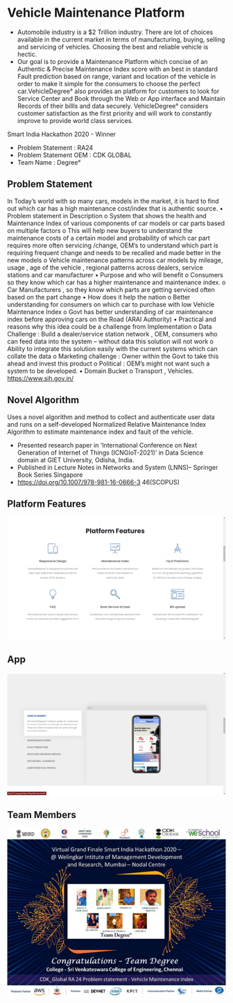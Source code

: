 # Vehicle Maintenance Platform
- Automobile industry is a $2 Trillion industry. There are lot of choices available in the current market in terms of manufacturing, buying, selling and servicing of vehicles. Choosing the best and reliable vehicle is hectic.
- Our goal is to provide a Maintenance Platform which concise of an Authentic & Precise Maintenance Index score with an best in standard Fault prediction based on range, variant and location of the vehicle in order to make it simple for the consumers to choose the perfect car.VehicleDegree° also provides an platform for customers to look for Service Center and Book through the Web or App interface and Maintain Records of their billls and data securely. 
 VehicleDegree° considers customer satisfaction as the first priority and will work to constantly improve to provide world class services.
 
Smart India Hackathon 2020 - Winner

- Problem Statement : RA24
- Problem Statement OEM : CDK GLOBAL
- Team Name : Degree°

## Problem Statement

In Today’s world with so many cars, models in the market, it is hard to find out which car has a high maintenance cost/index that is authentic source. • Problem statement in Description o System that shows the health and Maintenance Index of various components of car models or car parts based on multiple factors o This will help new buyers to understand the maintenance costs of a certain model and probability of which car part requires more often servicing /change, OEM’s to understand which part is requiring frequent change and needs to be recalled and made better in the new models o Vehicle maintenance patterns across car models by mileage, usage , age of the vehicle , regional patterns across dealers, service stations and car manufacturer • Purpose and who will benefit o Consumers so they know which car has a higher maintenance and maintenance index. o Car Manufacturers , so they know which parts are getting serviced often based on the part change • How does it help the nation o Better understanding for consumers on which car to purchase with low Vehicle Maintenance Index o Govt has better understanding of car maintenance index before approving cars on the Road (ARAI Authority) • Practical and reasons why this idea could be a challenge from Implementation o Data Challenge : Build a dealer/service station network , OEM, consumers who can feed data into the system – without data this solution will not work o Ability to integrate this solution easily with the current systems which can collate the data o Marketing challenge : Owner within the Govt to take this ahead and invest this product o Political : OEM’s might not want such a system to be developed. • Domain Bucket o Transport , Vehicles.
https://www.sih.gov.in/

## Novel Algorithm

Uses a novel algorithm and method to collect and authenticate user data and runs on a self-developed Normalized
Relative Maintenance Index Algorithm to estimate maintenance index and fault of the vehicle.
- Presented research paper in ’International Conference on Next Generation of Internet of Things (ICNGIoT-2021)’ in
Data Science domain at GIET University, Odisha, India.
- Published in Lecture Notes in Networks and System (LNNS)– Springer Book Series Singapore
- https://doi.org/10.1007/978-981-16-0666-3 46(SCOPUS)

## Platform Features

![Features](./features.png)

## App 

![App Model](./app.png)

## Team Members

![Degree°](./sih.jpg)

